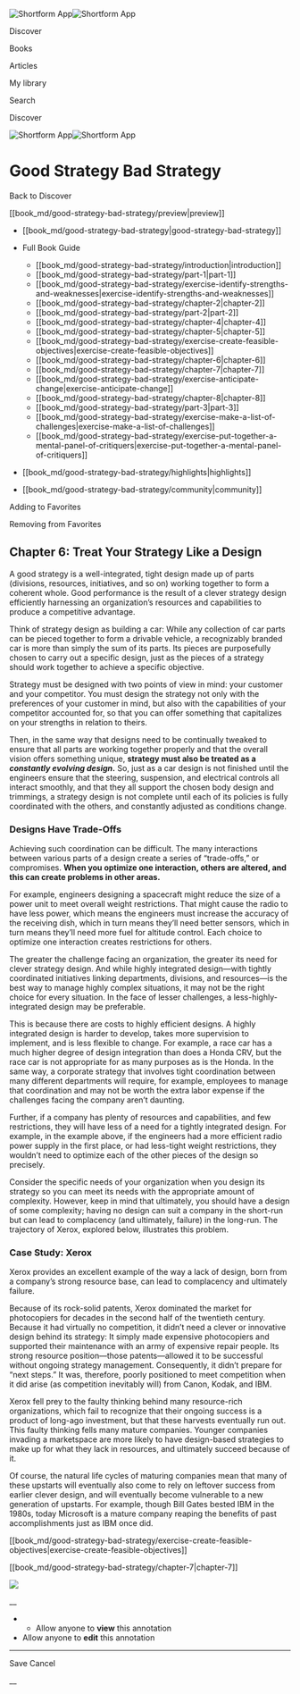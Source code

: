 ![Shortform App](/img/logo.36a2399e.svg)![Shortform App](/img/logo-dark.70c1b072.svg)

Discover

Books

Articles

My library

Search

Discover

![Shortform App](/img/logo.36a2399e.svg)![Shortform App](/img/logo-dark.70c1b072.svg)

# Good Strategy Bad Strategy

Back to Discover

[[book_md/good-strategy-bad-strategy/preview|preview]]

  * [[book_md/good-strategy-bad-strategy|good-strategy-bad-strategy]]
  * Full Book Guide

    * [[book_md/good-strategy-bad-strategy/introduction|introduction]]
    * [[book_md/good-strategy-bad-strategy/part-1|part-1]]
    * [[book_md/good-strategy-bad-strategy/exercise-identify-strengths-and-weaknesses|exercise-identify-strengths-and-weaknesses]]
    * [[book_md/good-strategy-bad-strategy/chapter-2|chapter-2]]
    * [[book_md/good-strategy-bad-strategy/part-2|part-2]]
    * [[book_md/good-strategy-bad-strategy/chapter-4|chapter-4]]
    * [[book_md/good-strategy-bad-strategy/chapter-5|chapter-5]]
    * [[book_md/good-strategy-bad-strategy/exercise-create-feasible-objectives|exercise-create-feasible-objectives]]
    * [[book_md/good-strategy-bad-strategy/chapter-6|chapter-6]]
    * [[book_md/good-strategy-bad-strategy/chapter-7|chapter-7]]
    * [[book_md/good-strategy-bad-strategy/exercise-anticipate-change|exercise-anticipate-change]]
    * [[book_md/good-strategy-bad-strategy/chapter-8|chapter-8]]
    * [[book_md/good-strategy-bad-strategy/part-3|part-3]]
    * [[book_md/good-strategy-bad-strategy/exercise-make-a-list-of-challenges|exercise-make-a-list-of-challenges]]
    * [[book_md/good-strategy-bad-strategy/exercise-put-together-a-mental-panel-of-critiquers|exercise-put-together-a-mental-panel-of-critiquers]]
  * [[book_md/good-strategy-bad-strategy/highlights|highlights]]
  * [[book_md/good-strategy-bad-strategy/community|community]]



Adding to Favorites 

Removing from Favorites 

## Chapter 6: Treat Your Strategy Like a Design

A good strategy is a well-integrated, tight design made up of parts (divisions, resources, initiatives, and so on) working together to form a coherent whole. Good performance is the result of a clever strategy design efficiently harnessing an organization’s resources and capabilities to produce a competitive advantage.

Think of strategy design as building a car: While any collection of car parts can be pieced together to form a drivable vehicle, a recognizably branded car is more than simply the sum of its parts. Its pieces are purposefully chosen to carry out a specific design, just as the pieces of a strategy should work together to achieve a specific objective.

Strategy must be designed with two points of view in mind: your customer and your competitor. You must design the strategy not only with the preferences of your customer in mind, but also with the capabilities of your competitor accounted for, so that you can offer something that capitalizes on your strengths in relation to theirs.

Then, in the same way that designs need to be continually tweaked to ensure that all parts are working together properly and that the overall vision offers something unique, **strategy must also be treated as a _constantly evolving design_.** So, just as a car design is not finished until the engineers ensure that the steering, suspension, and electrical controls all interact smoothly, and that they all support the chosen body design and trimmings, a strategy design is not complete until each of its policies is fully coordinated with the others, and constantly adjusted as conditions change.

### Designs Have Trade-Offs

Achieving such coordination can be difficult. The many interactions between various parts of a design create a series of “trade-offs,” or compromises. **When you optimize one interaction, others are altered, and this can create problems in other areas.**

For example, engineers designing a spacecraft might reduce the size of a power unit to meet overall weight restrictions. That might cause the radio to have less power, which means the engineers must increase the accuracy of the receiving dish, which in turn means they’ll need better sensors, which in turn means they’ll need more fuel for altitude control. Each choice to optimize one interaction creates restrictions for others.

The greater the challenge facing an organization, the greater its need for clever strategy design. And while highly integrated design—with tightly coordinated initiatives linking departments, divisions, and resources—is the best way to manage highly complex situations, it may not be the right choice for every situation. In the face of lesser challenges, a less-highly-integrated design may be preferable.

This is because there are costs to highly efficient designs. A highly integrated design is harder to develop, takes more supervision to implement, and is less flexible to change. For example, a race car has a much higher degree of design integration than does a Honda CRV, but the race car is not appropriate for as many purposes as is the Honda. In the same way, a corporate strategy that involves tight coordination between many different departments will require, for example, employees to manage that coordination and may not be worth the extra labor expense if the challenges facing the company aren’t daunting.

Further, if a company has plenty of resources and capabilities, and few restrictions, they will have less of a need for a tightly integrated design. For example, in the example above, if the engineers had a more efficient radio power supply in the first place, or had less-tight weight restrictions, they wouldn’t need to optimize each of the other pieces of the design so precisely.

Consider the specific needs of your organization when you design its strategy so you can meet its needs with the appropriate amount of complexity. However, keep in mind that ultimately, you should have a design of some complexity; having no design can suit a company in the short-run but can lead to complacency (and ultimately, failure) in the long-run. The trajectory of Xerox, explored below, illustrates this problem.

### Case Study: Xerox

Xerox provides an excellent example of the way a lack of design, born from a company’s strong resource base, can lead to complacency and ultimately failure.

Because of its rock-solid patents, Xerox dominated the market for photocopiers for decades in the second half of the twentieth century. Because it had virtually no competition, it didn’t need a clever or innovative design behind its strategy: It simply made expensive photocopiers and supported their maintenance with an army of expensive repair people. Its strong resource position—those patents—allowed it to be successful without ongoing strategy management. Consequently, it didn’t prepare for “next steps.” It was, therefore, poorly positioned to meet competition when it did arise (as competition inevitably will) from Canon, Kodak, and IBM.

Xerox fell prey to the faulty thinking behind many resource-rich organizations, which fail to recognize that their ongoing success is a product of long-ago investment, but that these harvests eventually run out. This faulty thinking fells many mature companies. Younger companies invading a marketspace are more likely to have design-based strategies to make up for what they lack in resources, and ultimately succeed because of it.

Of course, the natural life cycles of maturing companies mean that many of these upstarts will eventually also come to rely on leftover success from earlier clever design, and will eventually become vulnerable to a new generation of upstarts. For example, though Bill Gates bested IBM in the 1980s, today Microsoft is a mature company reaping the benefits of past accomplishments just as IBM once did.

[[book_md/good-strategy-bad-strategy/exercise-create-feasible-objectives|exercise-create-feasible-objectives]]

[[book_md/good-strategy-bad-strategy/chapter-7|chapter-7]]

![](https://bat.bing.com/action/0?ti=56018282&Ver=2&mid=9c5b844c-e697-43ec-a3ad-31b6c4d2d0b3&sid=49fff5b0636c11eeb9c611038afc8668&vid=4a005010636c11ee80c703d4c4a7acd5&vids=0&msclkid=N&pi=0&lg=en-US&sw=800&sh=600&sc=24&nwd=1&tl=Shortform%20%7C%20Book&p=https%3A%2F%2Fwww.shortform.com%2Fapp%2Fbook%2Fgood-strategy-bad-strategy%2Fchapter-6&r=&lt=334&evt=pageLoad&sv=1&rn=370086)

__

  *   * Allow anyone to **view** this annotation
  * Allow anyone to **edit** this annotation



* * *

Save Cancel

__



